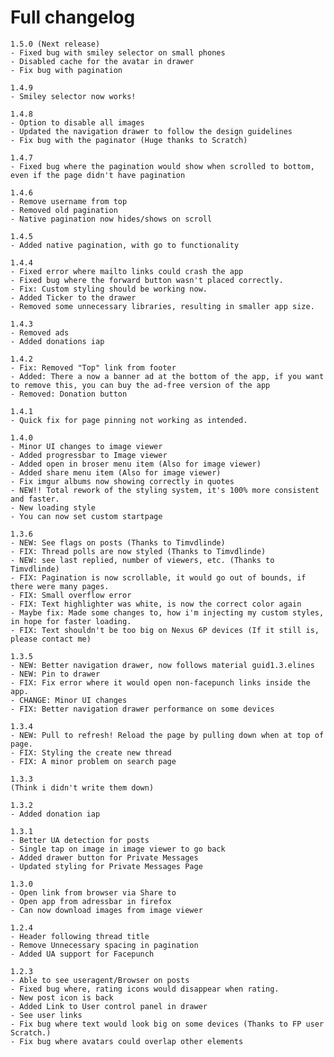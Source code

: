 # Full changelog
    1.5.0 (Next release)
    - Fixed bug with smiley selector on small phones
    - Disabled cache for the avatar in drawer
    - Fix bug with pagination
    
    1.4.9
    - Smiley selector now works!

    1.4.8
    - Option to disable all images
    - Updated the navigation drawer to follow the design guidelines
    - Fix bug with the paginator (Huge thanks to Scratch)
    
    1.4.7
    - Fixed bug where the pagination would show when scrolled to bottom, even if the page didn't have pagination

    1.4.6
    - Remove username from top
    - Removed old pagination
    - Native pagination now hides/shows on scroll
    
    1.4.5
    - Added native pagination, with go to functionality
    
    1.4.4
    - Fixed error where mailto links could crash the app
    - Fixed bug where the forward button wasn't placed correctly.
    - Fix: Custom styling should be working now.
    - Added Ticker to the drawer
    - Removed some unnecessary libraries, resulting in smaller app size.
    
    1.4.3
    - Removed ads
    - Added donations iap
 
    1.4.2
    - Fix: Removed "Top" link from footer
    - Added: There a now a banner ad at the bottom of the app, if you want to remove this, you can buy the ad-free version of the app
    - Removed: Donation button

    1.4.1
    - Quick fix for page pinning not working as intended.
    
    1.4.0
    - Minor UI changes to image viewer
    - Added progressbar to Image viewer
    - Added open in broser menu item (Also for image viewer)
    - Added share menu item (Also for image viewer)
    - Fix imgur albums now showing correctly in quotes
    - NEW!! Total rework of the styling system, it's 100% more consistent and faster.
    - New loading style
    - You can now set custom startpage
    
    1.3.6
    - NEW: See flags on posts (Thanks to Timvdlinde)
    - FIX: Thread polls are now styled (Thanks to Timvdlinde)
    - NEW: see last replied, number of viewers, etc. (Thanks to Timvdlinde)
    - FIX: Pagination is now scrollable, it would go out of bounds, if there were many pages.
    - FIX: Small overflow error
    - FIX: Text highlighter was white, is now the correct color again
    - Maybe fix: Made some changes to, how i'm injecting my custom styles, in hope for faster loading.
    - FIX: Text shouldn't be too big on Nexus 6P devices (If it still is, please contact me)
    
    1.3.5
    - NEW: Better navigation drawer, now follows material guid1.3.elines
    - NEW: Pin to drawer
    - FIX: Fix error where it would open non-facepunch links inside the app.
    - CHANGE: Minor UI changes
    - FIX: Better navigation drawer performance on some devices
    
    1.3.4
    - NEW: Pull to refresh! Reload the page by pulling down when at top of page.
    - FIX: Styling the create new thread
    - FIX: A minor problem on search page

    1.3.3
    (Think i didn't write them down)

    1.3.2
    - Added donation iap
    
    1.3.1
    - Better UA detection for posts
    - Single tap on image in image viewer to go back
    - Added drawer button for Private Messages
    - Updated styling for Private Messages Page
    
    1.3.0
    - Open link from browser via Share to
    - Open app from adressbar in firefox
    - Can now download images from image viewer
    
    1.2.4
    - Header following thread title
    - Remove Unnecessary spacing in pagination
    - Added UA support for Facepunch
    
    1.2.3
    - Able to see useragent/Browser on posts
    - Fixed bug where, rating icons would disappear when rating.
    - New post icon is back
    - Added Link to User control panel in drawer
    - See user links
    - Fix bug where text would look big on some devices (Thanks to FP user Scratch.)
    - Fix bug where avatars could overlap other elements

